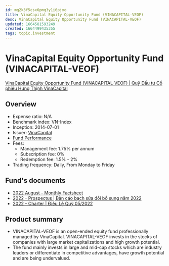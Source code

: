 ```yaml
---
id: mq2k3f5csx6pmq3y1i6pjxo
title: VinaCapital Equity Opportunity Fund (VINACAPITAL-VEOF)
desc: VinaCapital Equity Opportunity Fund (VINACAPITAL-VEOF)
updated: 1664581593249
created: 1664499435355
tags: topic.investment
---
```

# VinaCapital Equity Opportunity Fund (VINACAPITAL-VEOF)

[VinaCapital Equity Opportunity Fund (VINACAPITAL-VEOF) | Quỹ Đầu tư Cổ phiếu Hưng Thịnh VinaCapital](https://vinacapital.com/investment-solutions/onshore-funds/veof/)

## Overview

- Expense ratio: N/A
- Benchmark index: VN-Index
- Inception: 2014-07-01
- Issuer: [VinaCapital](https://vinacapital.com/)
- [Fund Performance](https://vinacapital.com/investment-solutions/onshore-funds/veof/)
- Fees:
    - Management fee: 1.75% per annum
    - Subscription fee: 0%
    - Redemption fee: 1.5% - 2%
- Trading frequency: Daily, From Monday to Friday

## Fund's documents

- [2022 August - Monthly Factsheet](https://vinacapital.com/wp-content/uploads/2022/09/20220915-Monthly-factsheet_VINACAPITAL-VEOF_202208_EN.pdf)
- [2022 - Prospectus | Bản cáo bạch sửa đổi bổ sung năm 2022](https://vinacapital.com/wp-content/uploads/2022/07/20220617-veof-ban-cao-bach-sua-doi-bo-sung-2022-signed.pdf)
- [2022 - Charter | Điều Lệ Quỹ 05/2022](https://vinacapital.com/wp-content/uploads/2022/07/20220511-veof-iu-l-qu-may-22-vcfm-1.pdf)

## Product summary

- VINACAPITAL-VEOF is an open-ended equity fund professionally managed by VinaCapital. VINACAPITAL-VEOF invests in the stocks of companies with large market capitalizations and high growth potential.
- The fund mainly invests in large and mid-cap stocks which are industry leaders or differentiate in competitive advantages, have growth potential and are being undervalued.